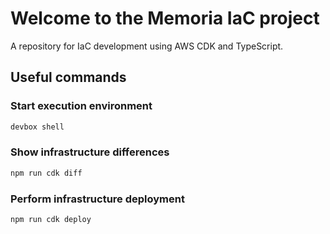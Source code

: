# Welcome to the Memoria IaC project

A repository for IaC development using AWS CDK and TypeScript.

## Useful commands

### Start execution environment

```sh
devbox shell
```

### Show infrastructure differences

```sh
npm run cdk diff
```

### Perform infrastructure deployment

```sh
npm run cdk deploy
```
